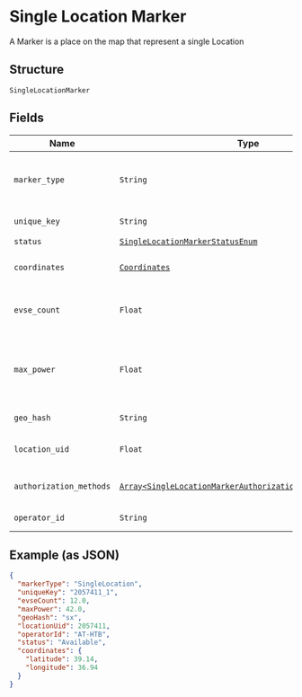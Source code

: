 
# Single Location Marker

A Marker is a place on the map that represent a single Location

## Structure

`SingleLocationMarker`

## Fields

| Name | Type | Tags | Description |
|  --- | --- | --- | --- |
| `marker_type` | `String` | Required | Identifies the marker type. If it’s a `SingleLocationMarker`, then the value is `SingleLocation` |
| `unique_key` | `String` | Optional | Uniquely identifies the marker object |
| `status` | [`SingleLocationMarkerStatusEnum`](../../doc/models/single-location-marker-status-enum.md) | Optional | - |
| `coordinates` | [`Coordinates`](../../doc/models/coordinates.md) | Optional | Coordinates of the Shell Recharge Site Location |
| `evse_count` | `Float` | Optional | Total number of Evse units in Locations that this Marker represents |
| `max_power` | `Float` | Optional | Maximum power in kW across all locations grouped in this marker (disregarding availability) |
| `geo_hash` | `String` | Optional | GeoHash of marker coordinates |
| `location_uid` | `Float` | Optional | Unique ID of the Location this Marker represents |
| `authorization_methods` | [`Array<SingleLocationMarkerAuthorizationMethodsItemsEnum>`](../../doc/models/single-location-marker-authorization-methods-items-enum.md) | Optional | Methods that can be used to Authorize sessions on this EVSE |
| `operator_id` | `String` | Optional | Unique Id of the operator |

## Example (as JSON)

```json
{
  "markerType": "SingleLocation",
  "uniqueKey": "2057411_1",
  "evseCount": 12.0,
  "maxPower": 42.0,
  "geoHash": "sx",
  "locationUid": 2057411,
  "operatorId": "AT-HTB",
  "status": "Available",
  "coordinates": {
    "latitude": 39.14,
    "longitude": 36.94
  }
}
```


